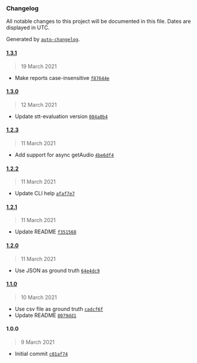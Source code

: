 ### Changelog

All notable changes to this project will be documented in this file. Dates are displayed in UTC.

Generated by [`auto-changelog`](https://github.com/CookPete/auto-changelog).

#### [1.3.1](https://github.com/MarcoABCardoso/watson-stt-experiment/compare/1.3.0...1.3.1)

> 19 March 2021

- Make reports case-insensitive [`f87644e`](https://github.com/MarcoABCardoso/watson-stt-experiment/commit/f87644e8278f860d8695cb67cf4719beba9515bf)

#### [1.3.0](https://github.com/MarcoABCardoso/watson-stt-experiment/compare/1.2.3...1.3.0)

> 12 March 2021

- Update stt-evaluation version [`084a0b4`](https://github.com/MarcoABCardoso/watson-stt-experiment/commit/084a0b4bd99dac9cf1a0109c0f9d96e6762eeeb5)

#### [1.2.3](https://github.com/MarcoABCardoso/watson-stt-experiment/compare/1.2.2...1.2.3)

> 11 March 2021

- Add support for async getAudio [`4be6df4`](https://github.com/MarcoABCardoso/watson-stt-experiment/commit/4be6df4814082f6184c64aae33e828729d194d70)

#### [1.2.2](https://github.com/MarcoABCardoso/watson-stt-experiment/compare/1.2.1...1.2.2)

> 11 March 2021

- Update CLI help [`afaf7e7`](https://github.com/MarcoABCardoso/watson-stt-experiment/commit/afaf7e746554bac6a7d635ccb7d1d5c3fb8264be)

#### [1.2.1](https://github.com/MarcoABCardoso/watson-stt-experiment/compare/1.2.0...1.2.1)

> 11 March 2021

- Update README [`f351568`](https://github.com/MarcoABCardoso/watson-stt-experiment/commit/f351568b707fea2ca01bb8b4cdc9affcb948411f)

#### [1.2.0](https://github.com/MarcoABCardoso/watson-stt-experiment/compare/1.1.0...1.2.0)

> 11 March 2021

- Use JSON as ground truth [`64e4dc9`](https://github.com/MarcoABCardoso/watson-stt-experiment/commit/64e4dc93bbeb38b71fc8d3a779349602b12966f8)

#### [1.1.0](https://github.com/MarcoABCardoso/watson-stt-experiment/compare/1.0.0...1.1.0)

> 10 March 2021

- Use csv file as ground truth [`cadcf6f`](https://github.com/MarcoABCardoso/watson-stt-experiment/commit/cadcf6fad14dd47031298a15b1c78122e3f07562)
- Update README [`8079dd1`](https://github.com/MarcoABCardoso/watson-stt-experiment/commit/8079dd12f99b1f9d7a50ff8582463b5822654544)

#### 1.0.0

> 9 March 2021

- Initial commit [`c01af74`](https://github.com/MarcoABCardoso/watson-stt-experiment/commit/c01af741b7bb14c9b153eb828bca80265bb41ac7)
